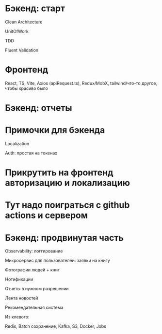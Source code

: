 # Бэкенд: старт

Clean Architecture

UnitOfWork

TDD

Fluent Validation

# Фронтенд

React, TS, Vite, Axios (apiRequest.ts), Redux/MobX, tailwind/что-то другое, чтобы красиво было

# Бэкенд: отчеты

# Примочки для бэкенда

Localization

Auth: простая на токенах

# Прикрутить на фронтенд авторизацию и локализацию

# Тут надо поиграться с github actions и сервером

# Бэкенд: продвинутая часть

Observability: логгирование

Микросервис для пользователей: заявки на книгу

Фотографии людей + книг

Нотификации

Отчеты в нужном разрешении

Лента новостей

Рекомендательная система

Из клевого:

Redis, Batch сохранение, Kafka, S3, Docker, Jobs